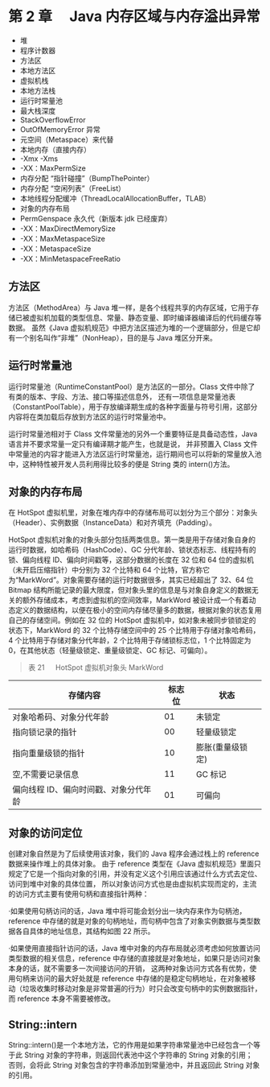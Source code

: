 # 第 2 章　 Java 内存区域与内存溢出异常

- 堆
- 程序计数器
- 方法区
- 本地方法区
- 虚拟机栈
- 本地方法栈
- 运行时常量池
- 最大栈深度
- StackOverflowError
- OutOfMemoryError 异常
- 元空间（Metaspace）来代替
- 本地内存（直接内存）
- -Xmx -Xms
- -XX：MaxPermSize
- 内存分配 “指针碰撞”（BumpThePointer）
- 内存分配 “空闲列表”（FreeList）
- 本地线程分配缓冲（ThreadLocalAllocationBuffer，TLAB）
- 对象的内存布局
- PermGenspace 永久代（新版本 jdk 已经废弃）
- -XX：MaxDirectMemorySize
- -XX：MaxMetaspaceSize
- -XX：MetaspaceSize
- -XX：MinMetaspaceFreeRatio

## 方法区

方法区（MethodArea）与 Java 堆一样，是各个线程共享的内存区域，它用于存储已被虚拟机加载的类型信息、常量、静态变量、即时编译器编译后的代码缓存等数据。
虽然《Java 虚拟机规范》中把方法区描述为堆的一个逻辑部分，但是它却有一个别名叫作“非堆”（NonHeap），目的是与 Java 堆区分开来。

## 运行时常量池

运行时常量池（RuntimeConstantPool）是方法区的一部分。Class 文件中除了有类的版本、字段、方法、接口等描述信息外，
还有一项信息是常量池表（ConstantPoolTable），用于存放编译期生成的各种字面量与符号引用，这部分内容将在类加载后存放到方法区的运行时常量池中。

运行时常量池相对于 Class 文件常量池的另外一个重要特征是具备动态性，Java 语言并不要求常量一定只有编译期才能产生，也就是说，
并非预置入 Class 文件中常量池的内容才能进入方法区运行时常量池，运行期间也可以将新的常量放入池中，这种特性被开发人员利用得比较多的便是 String 类的 intern()方法。

## 对象的内存布局

在 HotSpot 虚拟机里，对象在堆内存中的存储布局可以划分为三个部分：对象头（Header）、实例数据（InstanceData）和对齐填充（Padding）。

HotSpot 虚拟机对象的对象头部分包括两类信息。第一类是用于存储对象自身的运行时数据，如哈希码（HashCode）、GC 分代年龄、锁状态标志、线程持有的锁、偏向线程 ID、偏向时间戳等，这部分数据的长度在 32 位和 64 位的虚拟机（未开启压缩指针）中分别为 32 个比特和 64 个比特，官方称它为“MarkWord”。对象需要存储的运行时数据很多，其实已经超出了 32、64 位 Bitmap 结构所能记录的最大限度，但对象头里的信息是与对象自身定义的数据无关的额外存储成本，考虑到虚拟机的空间效率，MarkWord 被设计成一个有着动态定义的数据结构，以便在极小的空间内存储尽量多的数据，根据对象的状态复用自己的存储空间。例如在 32 位的 HotSpot 虚拟机中，如对象未被同步锁锁定的状态下，MarkWord 的 32 个比特存储空间中的 25 个比特用于存储对象哈希码，4 个比特用于存储对象分代年龄，2 个比特用于存储锁标志位，1 个比特固定为 0，在其他状态（轻量级锁定、重量级锁定、GC 标记、可偏向）。

> 表 21 　 HotSpot 虚拟机对象头 MarkWord

| 存储内容                              | 标志位 | 状态             |
| ------------------------------------- | ------ | ---------------- |
| 对象哈希码、对象分代年龄              | 01     | 未锁定           |
| 指向锁记录的指针                      | 00     | 轻量级锁定       |
| 指向重量级锁的指针                    | 10     | 膨胀(重量级锁定) |
| 空,不需要记录信息                     | 11     | GC 标记          |
| 偏向线程 ID、偏向时间戳、对象分代年龄 | 01     | 可偏向           |

## 对象的访问定位

创建对象自然是为了后续使用该对象，我们的 Java 程序会通过栈上的 reference 数据来操作堆上的具体对象。
由于 reference 类型在《Java 虚拟机规范》里面只规定了它是一个指向对象的引用，并没有定义这个引用应该通过什么方式去定位、访问到堆中对象的具体位置，
所以对象访问方式也是由虚拟机实现而定的，主流的访问方式主要有使用句柄和直接指针两种：

·如果使用句柄访问的话，Java 堆中将可能会划分出一块内存来作为句柄池，reference 中存储的就是对象的句柄地址，而句柄中包含了对象实例数据与类型数据各自具体的地址信息，其结构如图 22 所示。

·如果使用直接指针访问的话，Java 堆中对象的内存布局就必须考虑如何放置访问类型数据的相关信息，reference 中存储的直接就是对象地址，如果只是访问对象本身的话，就不需要多一次间接访问的开销，
这两种对象访问方式各有优势，使用句柄来访问的最大好处就是 reference 中存储的是稳定句柄地址，在对象被移动（垃圾收集时移动对象是非常普遍的行为）时只会改变句柄中的实例数据指针，而 reference 本身不需要被修改。

## String::intern

String::intern()是一个本地方法，它的作用是如果字符串常量池中已经包含一个等于此 String 对象的字符串，则返回代表池中这个字符串的 String 对象的引用；
否则，会将此 String 对象包含的字符串添加到常量池中，并且返回此 String 对象的引用。
